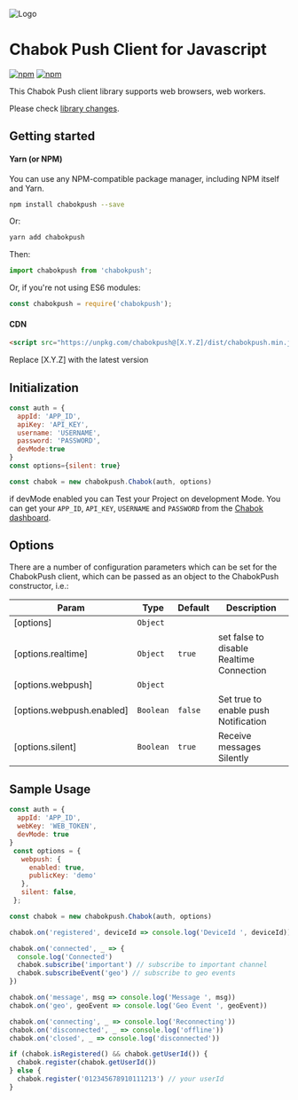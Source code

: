 ![Logo](https://github.com/chabokpush/chabok-assets/blob/master/sdk-logo/JS.svg)

# Chabok Push Client for Javascript
[![npm](https://img.shields.io/npm/v/chabokpush.svg)](https://www.npmjs.com/package/chabokpush)
[![npm](https://img.shields.io/npm/dt/chabokpush.svg)](https://www.npmjs.com/package/chabokpush)

This Chabok Push client library supports web browsers, web workers.

Please check [library changes](https://doc.chabokpush.com/javascript/release-note.html).

## Getting started



#### Yarn (or NPM)

You can use any NPM-compatible package manager, including NPM itself and Yarn.

```bash
npm install chabokpush --save
```
Or:
```bash
yarn add chabokpush
```

Then:

```javascript
import chabokpush from 'chabokpush';
```

Or, if you're not using ES6 modules:

```javascript
const chabokpush = require('chabokpush');
```
#### CDN

```html
<script src="https://unpkg.com/chabokpush@[X.Y.Z]/dist/chabokpush.min.js"></script>
```
Replace [X.Y.Z] with the latest version

## Initialization

```js
const auth = {
  appId: 'APP_ID',
  apiKey: 'API_KEY',
  username: 'USERNAME',
  password: 'PASSWORD',
  devMode:true
}
const options={silent: true}

const chabok = new chabokpush.Chabok(auth, options)
```
if devMode enabled you can Test your Project on development Mode.
You can get your `APP_ID`, `API_KEY`, `USERNAME` and `PASSWORD` from the [Chabok dashboard](http://sandbox.push.adpdigital.com/front/account/edit).

## Options

There are a number of configuration parameters which can be set for the ChabokPush client, which can be passed as an object to the ChabokPush constructor, i.e.:

| Param | Type | Default | Description |
| --- | --- | --- | --- |
| [options] | <code>Object</code> |  |  |
| [options.realtime] | <code>Object</code> | <code>true</code> | set false to disable Realtime Connection |
| [options.webpush] | <code>Object</code> |  |  |
| [options.webpush.enabled] | <code>Boolean</code> | <code>false</code> | Set true to enable push Notification |
| [options.silent] | <code>Boolean</code> | <code>true</code> | Receive messages Silently |


## Sample Usage

```js
const auth = {
  appId: 'APP_ID',
  webKey: 'WEB_TOKEN',
  devMode: true
}
 const options = {
   webpush: {
     enabled: true,
     publicKey: 'demo'
   },
   silent: false,
 };

const chabok = new chabokpush.Chabok(auth, options)

chabok.on('registered', deviceId => console.log('DeviceId ', deviceId))

chabok.on('connected', _ => {
  console.log('Connected')
  chabok.subscribe('important') // subscribe to important channel
  chabok.subscribeEvent('geo') // subscribe to geo events
})

chabok.on('message', msg => console.log('Message ', msg))
chabok.on('geo', geoEvent => console.log('Geo Event ', geoEvent))

chabok.on('connecting', _ => console.log('Reconnecting'))
chabok.on('disconnected', _ => console.log('offline'))
chabok.on('closed', _ => console.log('disconnected'))

if (chabok.isRegistered() && chabok.getUserId()) {
  chabok.register(chabok.getUserId())
} else {
  chabok.register('012345678910111213') // your userId
}
```
